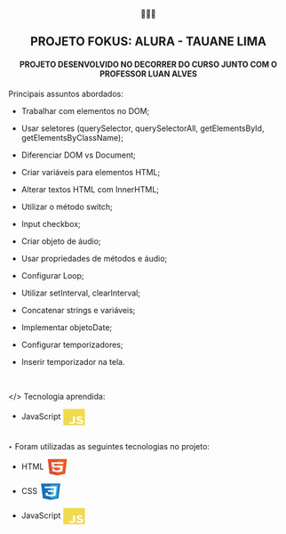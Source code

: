<P align="center">👩🏻‍💻</P>
<h2 align="center">PROJETO FOKUS: ALURA - TAUANE LIMA</h2>

<h4 align="center">PROJETO DESENVOLVIDO NO DECORRER DO CURSO JUNTO COM O PROFESSOR LUAN ALVES</h4>

Principais assuntos abordados:

- Trabalhar com elementos no DOM;

- Usar seletores (querySelector, querySelectorAll, getElementsById, getElementsByClassName);

- Diferenciar DOM vs Document;

- Criar variáveis para elementos HTML;

- Alterar textos HTML com InnerHTML;

- Utilizar o método switch;

- Input checkbox;

- Criar objeto de áudio;

- Usar propriedades de métodos e áudio;

- Configurar Loop;

- Utilizar setInterval, clearInterval;

- Concatenar strings e variáveis;

- Implementar objetoDate;

- Configurar temporizadores;

- Inserir temporizador na tela.

<br>

</> Tecnologia aprendida:
  
</h3>

- JavaScript <img align="center" alt="Js" height="30" width="40" src="https://raw.githubusercontent.com/devicons/devicon/master/icons/javascript/javascript-plain.svg">


##

‣ Foram utilizadas as seguintes tecnologias no projeto:

- HTML <img align="center" alt="HTML" height="30" width="40" src="https://raw.githubusercontent.com/devicons/devicon/master/icons/html5/html5-original.svg">

- CSS <img align="center" alt="CSS" height="30" width="40" src="https://raw.githubusercontent.com/devicons/devicon/master/icons/css3/css3-original.svg">

- JavaScript <img align="center" alt="Js" height="30" width="40" src="https://raw.githubusercontent.com/devicons/devicon/master/icons/javascript/javascript-plain.svg">
